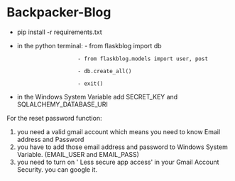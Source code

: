 # Backpacker-Blog

- pip install -r requirements.txt

- in the python terminal: - from flaskblog import db

                         - from flaskblog.models import user, post
                         
                         - db.create_all()
                         
                         - exit()
                         
- in the Windows System Variable add SECRET_KEY and SQLALCHEMY_DATABASE_URI
                         

For the reset password function:

1. you need a valid gmail account which means you need to know Email address and Password
2. you have to add those email address and password to Windows System Variable. (EMAIL_USER and EMAIL_PASS)
3. you need to turn on ' Less secure app access' in your Gmail Account Security. you can google it.

